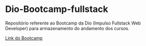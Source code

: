 # Dio-Bootcamp-fullstack
Repositório referente ao Bootcamp da Dio (Impulso Fullstack Web Developer) para armazenamento do andamento dos cursos.

[Link do Bootcamp](https://web.dio.me/track/impulso-fullstack-web-developer)
